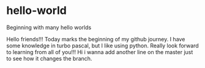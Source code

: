 # hello-world
Beginning with many hello worlds 

Hello friends!!!
Today marks the beginning of my github journey. 
I have some knowledge in turbo pascal, but I like using python.
Really look forward to learning from all of you!!!
Hi i wanna add another line on the master just to see how it changes the branch.
